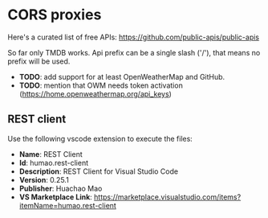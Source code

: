 # CORS proxies

Here's a curated list of free APIs: https://github.com/public-apis/public-apis

So far only TMDB works. Api prefix can be a single slash ('/'), that means no prefix will be used.

- **TODO**: add support for at least OpenWeatherMap and GitHub.
- **TODO**: mention that OWM needs token activation (https://home.openweathermap.org/api_keys)

## REST client

Use the following vscode extension to execute the files:

- **Name**: REST Client
- **Id**: humao.rest-client
- **Description**: REST Client for Visual Studio Code
- **Version**: 0.25.1
- **Publisher**: Huachao Mao
- **VS Marketplace Link**: https://marketplace.visualstudio.com/items?itemName=humao.rest-client
